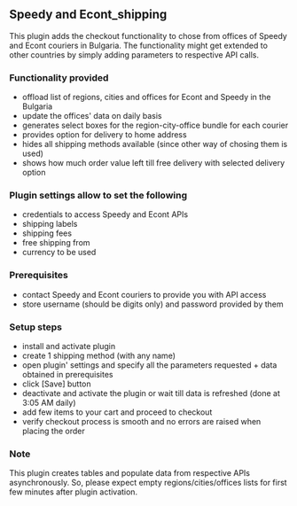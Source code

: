 ## Speedy and Econt_shipping
This plugin adds the checkout functionality to chose from offices of Speedy and Econt couriers in Bulgaria.
The functionality might get extended to other countries by simply adding parameters to respective API calls.

### Functionality provided
 - offload list of regions, cities and offices for Econt and Speedy in the Bulgaria
 - update the offices' data on daily basis
 - generates select boxes for the region-city-office bundle for each courier
 - provides option for delivery to home address
 - hides all shipping methods available (since other way of chosing them is used)
 - shows how much order value left till free delivery with selected delivery option
 
### Plugin settings allow to set the following
 - credentials to access Speedy and Econt APIs
 - shipping labels
 - shipping fees
 - free shipping from <sum>
 - currency to be used
 
### Prerequisites
 - contact Speedy and Econt couriers to provide you with API access
 - store username (should be digits only) and password provided by them

### Setup steps
 - install and activate plugin
 - create 1 shipping method (with any name)
 - open plugin' settings and specify all the parameters requested + data obtained in prerequisites
 - click [Save] button
 - deactivate and activate the plugin or wait till data is refreshed (done at 3:05 AM daily)
 - add few items to your cart and proceed to checkout
 - verify checkout process is smooth and no errors are raised when placing the order

### Note
This plugin creates tables and populate data from respective APIs asynchronously.
So, please expect empty regions/cities/offices lists for first few minutes after plugin activation.